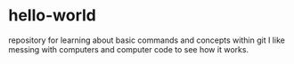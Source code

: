 # hello-world
repository for learning about basic commands and concepts within git
I like messing with computers and computer code to see how it works.
